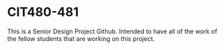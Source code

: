 # CIT480-481
This is a Senior Design Project Github. Intended to have all of the work of the fellow students that are working on this project.  
